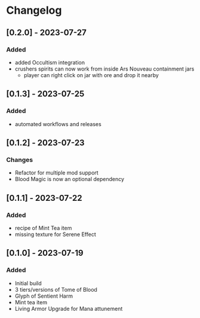 # Changelog

## [0.2.0] - 2023-07-27

### Added

- added Occultism integration
- crushers spirits can now work from inside Ars Nouveau containment jars
    - player can right click on jar with ore and drop it nearby

## [0.1.3] - 2023-07-25

### Added

- automated workflows and releases

## [0.1.2] - 2023-07-23

### Changes

- Refactor for multiple mod support
- Blood Magic is now an optional dependency

## [0.1.1] - 2023-07-22

### Added

- recipe of Mint Tea item
- missing texture for Serene Effect

## [0.1.0] - 2023-07-19

### Added

- Initial build
- 3 tiers/versions of Tome of Blood
- Glyph of Sentient Harm
- Mint tea item
- Living Armor Upgrade for Mana attunement